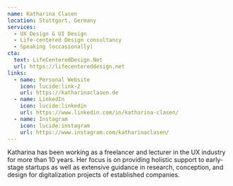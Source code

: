 ```yaml
---
name: Katharina Clasen
location: Stuttgart, Germany
services:
  - UX Design & UI Design
  - Life-centered Design consultancy
  - Speaking (occasionally)
cta:
  text: LifeCenteredDesign.Net
  url: https://lifecentereddesign.net
links:
  - name: Personal Website
    icon: lucide:link-2
    url: https://katharinaclasen.de
  - name: LinkedIn
    icon: lucide:linkedin
    url: https://www.linkedin.com/in/katharina-clasen/
  - name: Instagram
    icon: lucide:instagram
    url: https://www.instagram.com/katharinaclasen/
---
```


Katharina has been working as a freelancer and lecturer in the UX industry for more than 10 years. Her focus is on providing holistic support to early-stage startups as well as extensive guidance in research, conception, and design for digitalization projects of established companies.
